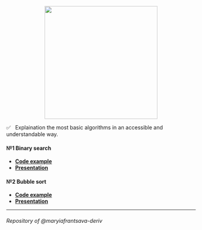 <p align="center">
<img src="https://user-images.githubusercontent.com/53209068/146738432-f622e644-4616-4fcb-a5c7-7143c55e1981.png" width="300"/>
</p>

:white_check_mark: &nbsp; Explaination the most basic algorithms in an accessible and understandable way.


#### №1 Binary search 
* [**Code example**](binarySearch.js)
* [**Presentation**](https://drive.google.com/file/d/1Ev5eenEnTzozpw42dt_bp7yIfKo0qu1-/view?usp=sharing)
#### №2 Bubble sort
* [**Code example**](bubbleSort.js)
* [**Presentation**](https://drive.google.com/file/d/1fMKVq7psTfVDwQasSErmuaN2LN71eb6c/view?usp=sharing)
***
###### Repository of @maryiafrantsava-deriv



